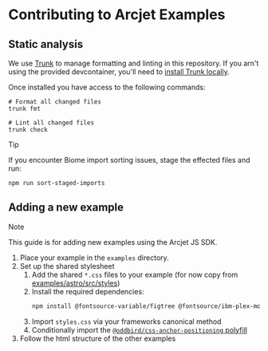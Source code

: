 # Contributing to Arcjet Examples

## Static analysis

We use [Trunk](https://docs.trunk.io/) to manage formatting and linting in this
repository. If you arn't using the provided devcontainer, you'll need to
[install Trunk locally](https://docs.trunk.io/references/cli/install).

Once installed you have access to the following commands:

```shell
# Format all changed files
trunk fmt

# Lint all changed files
trunk check
```

> [!TIP]
> If you encounter Biome import sorting issues, stage the effected files and
> run:
>
> ```shell
> npm run sort-staged-imports
> ```

## Adding a new example

> [!NOTE]
> This guide is for adding new examples using the Arcjet JS SDK.

1. Place your example in the `examples` directory.
2. Set up the shared stylesheet
   1. Add the shared `*.css` files to your example (for now copy from [examples/astro/src/styles](./examples/astro/src/styles))
   2. Install the required dependencies:
      ```bash
      npm install @fontsource-variable/figtree @fontsource/ibm-plex-mono @oddbird/css-anchor-positioning
      ```
   3. Import `styles.css` via your frameworks canonical method
   4. Conditionally import the [`@oddbird/css-anchor-positioning` polyfill](https://github.com/oddbird/css-anchor-positioning?tab=readme-ov-file#getting-started)
3. Follow the html structure of the other examples
